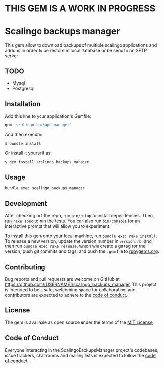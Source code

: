 # THIS GEM IS A WORK IN PROGRESS
# Scalingo backups manager

This gem allow to download backups of multiple scalingo applications and addons in order to be restore in local database or be send to an SFTP server


## TODO

- Mysql
- Postgresql

## Installation

Add this line to your application's Gemfile:

```ruby
gem 'scalingo_backups_manager'
```

And then execute:

    $ bundle install

Or install it yourself as:

    $ gem install scalingo_backups_manager

## Usage

`bundle exec scalingo_backups_manager`

## Development

After checking out the repo, run `bin/setup` to install dependencies. Then, run `rake spec` to run the tests. You can also run `bin/console` for an interactive prompt that will allow you to experiment.

To install this gem onto your local machine, run `bundle exec rake install`. To release a new version, update the version number in `version.rb`, and then run `bundle exec rake release`, which will create a git tag for the version, push git commits and tags, and push the `.gem` file to [rubygems.org](https://rubygems.org).

## Contributing

Bug reports and pull requests are welcome on GitHub at https://github.com/[USERNAME]/scalingo_backups_manager. This project is intended to be a safe, welcoming space for collaboration, and contributors are expected to adhere to the [code of conduct](https://github.com/[USERNAME]/scalingo_backups_manager/blob/master/CODE_OF_CONDUCT.md).


## License

The gem is available as open source under the terms of the [MIT License](https://opensource.org/licenses/MIT).

## Code of Conduct

Everyone interacting in the ScalingoBackupsManager project's codebases, issue trackers, chat rooms and mailing lists is expected to follow the [code of conduct](https://github.com/[USERNAME]/scalingo_backups_manager/blob/master/CODE_OF_CONDUCT.md).
